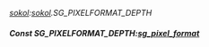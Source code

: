 _[sokol](../../modules/sokol/sokol-module.md):[sokol](../../modules/sokol/sokol-module.md).SG\_PIXELFORMAT\_DEPTH_
##### Const SG\_PIXELFORMAT\_DEPTH:[sg_pixel_format](../../modules/sokol/sokol-sg_pixel_format.md)
